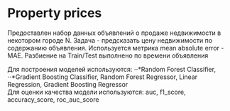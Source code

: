 # Property prices
Предоставлен набор данных объявлений о продаже недвижимости в некотором городе N. Задача - предсказать цену недвижимости по содержанию объявления. 
Используется метрика mean absolute error - MAE. Разбиение на Train/Test выполнено по времени объявления

Для построения моделей используются: 
⋅⋅*Random Forest Classifier, 
⋅⋅*Gradient Boosting Classifier, Random Forest Regressor, Linear Regression, Gradient Boosting Regressor
</br> Для оценки качества модели используются: auc, f1_score, accuracy_score, roc_auc_score

